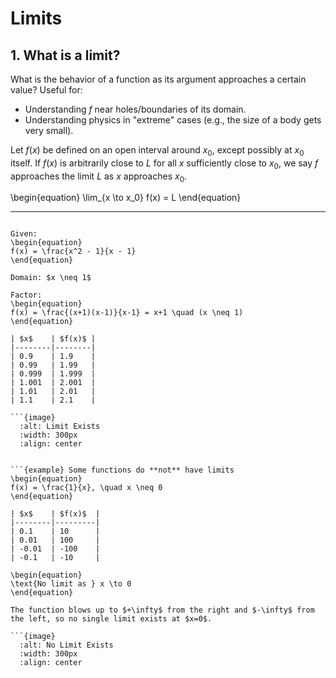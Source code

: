 # Limits
## 1. What is a limit?

What is the behavior of a function as its argument approaches a certain value? Useful for:

- Understanding $f$ near holes/boundaries of its domain.
- Understanding physics in "extreme" cases (e.g., the size of a body gets very small).

Let $f(x)$ be defined on an open interval around $x_0$, except possibly at $x_0$ itself. If $f(x)$ is arbitrarily close to $L$ for all $x$ sufficiently close to $x_0$, we say $f$ approaches the limit $L$ as $x$ approaches $x_0$.

\begin{equation}
\lim_{x \to x_0} f(x) = L
\end{equation}

---

```{example} Some functions have limits

Given: 
\begin{equation}
f(x) = \frac{x^2 - 1}{x - 1}
\end{equation}

Domain: $x \neq 1$

Factor:
\begin{equation}
f(x) = \frac{(x+1)(x-1)}{x-1} = x+1 \quad (x \neq 1)
\end{equation}

| $x$    | $f(x)$ |
|--------|--------|
| 0.9    | 1.9    |
| 0.99   | 1.99   |
| 0.999  | 1.999  |
| 1.001  | 2.001  |
| 1.01   | 2.01   |
| 1.1    | 2.1    |

```{image} 
  :alt: Limit Exists
  :width: 300px
  :align: center
  ```

```

```{example} Some functions do **not** have limits
\begin{equation}
f(x) = \frac{1}{x}, \quad x \neq 0
\end{equation}

| $x$    | $f(x)$  |
|--------|---------|
| 0.1    | 10      |
| 0.01   | 100     |
| -0.01  | -100    |
| -0.1   | -10     |

\begin{equation}
\text{No limit as } x \to 0
\end{equation}

The function blows up to $+\infty$ from the right and $-\infty$ from the left, so no single limit exists at $x=0$.

```{image} 
  :alt: No Limit Exists
  :width: 300px
  :align: center
  ```

```
